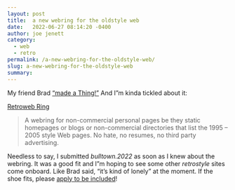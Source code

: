 ```yaml
---
layout: post
title:  a new webring for the oldstyle web
date:   2022-06-27 08:14:20 -0400
author: joe jenett
category:
  - web
  - retro
permalink: /a-new-webring-for-the-oldstyle-web/
slug: a-new-webring-for-the-oldstyle-web
summary:
---
```

<p>My friend Brad <a href="https://indieseek.xyz/2022/06/27/i-made-a-new-webring-for-retro-websites-and-others/" title="">“made a Thing!”</a> And I”m kinda tickled about it:
</p>
<p>
<a href="https://indieseek.xyz/webring/" title="">Retroweb Ring</a>
</p>
<blockquote><p>
A webring for non-commercial personal pages be they static homepages or blogs or non-commercial directories that list the 1995 – 2005 style Web pages. No hate, no resumes, no third party advertising.
</p></blockquote>
<p>
Needless to say, I submitted <em>bulltown.2022</em> as soon as I knew about the webring. It was a good fit and I”m hoping to see some other <em>retrostyle</em> sites come onboard. Like Brad said, “it’s kind of lonely” at the moment. If the shoe fits, please <a href="https://indieseek.xyz/webring/" title="">apply to be included</a>! 
</p>
<a href="https://brid.gy/publish/twitter"></a>
<data class="p-bridgy-omit-link" value="false"></data>